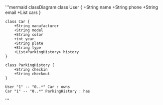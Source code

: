 '''mermaid
classDiagram
    class User {
        +String name
        +String phone
        +String email
        +List<Car> cars
    }

    class Car {
        +String manufacturer
        +String model
        +String color
        +int year
        +String plate
        +String type
        +List<ParkingHistory> history
    }

    class ParkingHistory {
        +String checkin
        +String checkout
    }

    User "1" -- "0..*" Car : owns
    Car "1" -- "0..*" ParkingHistory : has
'''

